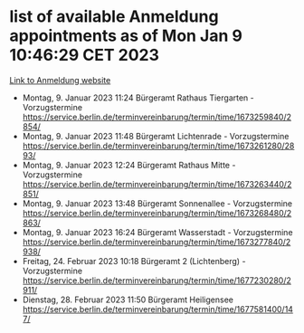 # list of available Anmeldung appointments as of Mon Jan  9 10:46:29 CET 2023
[Link to Anmeldung website](https://service.berlin.de/terminvereinbarung/termin/tag.php?termin=0&anliegen[]=120686&dienstleisterlist=122210,122217,327316,122219,327312,122227,327314,122231,327346,122243,327348,122252,329742,122260,329745,122262,329748,122254,329751,122271,327278,122273,327274,122277,327276,330436,122280,327294,122282,327290,122284,327292,327539,122291,327270,122285,327266,122286,327264,122296,327268,150230,329760,122301,327282,122297,327286,122294,327284,122312,329763,122314,329775,122304,327330,122311,327334,122309,327332,122281,327352,122279,329772,122276,327324,122274,327326,122267,329766,122246,327318,122251,327320,122257,327322,122208,327298,122226,327300,121362,121364&herkunft=http%3A%2F%2Fservice.berlin.de%2Fdienstleistung%2F120686%2F)
- Montag, 9. Januar 2023 11:24 Bürgeramt Rathaus Tiergarten - Vorzugstermine https://service.berlin.de/terminvereinbarung/termin/time/1673259840/2854/
- Montag, 9. Januar 2023 11:48 Bürgeramt Lichtenrade - Vorzugstermine https://service.berlin.de/terminvereinbarung/termin/time/1673261280/2893/
- Montag, 9. Januar 2023 12:24 Bürgeramt Rathaus Mitte - Vorzugstermine https://service.berlin.de/terminvereinbarung/termin/time/1673263440/2851/
- Montag, 9. Januar 2023 13:48 Bürgeramt Sonnenallee - Vorzugstermine https://service.berlin.de/terminvereinbarung/termin/time/1673268480/2863/
- Montag, 9. Januar 2023 16:24 Bürgeramt Wasserstadt - Vorzugstermine https://service.berlin.de/terminvereinbarung/termin/time/1673277840/2938/
- Freitag, 24. Februar 2023 10:18 Bürgeramt 2 (Lichtenberg) - Vorzugstermine https://service.berlin.de/terminvereinbarung/termin/time/1677230280/2911/
- Dienstag, 28. Februar 2023 11:50 Bürgeramt Heiligensee https://service.berlin.de/terminvereinbarung/termin/time/1677581400/147/
